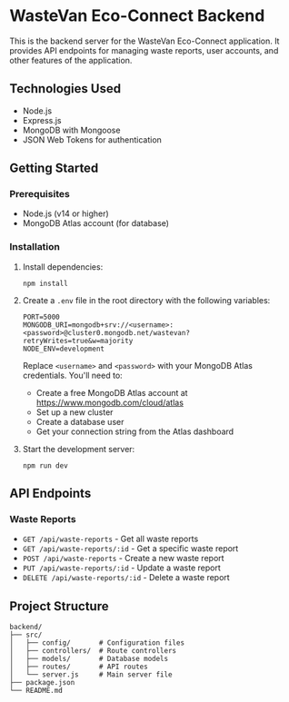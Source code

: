 # WasteVan Eco-Connect Backend

This is the backend server for the WasteVan Eco-Connect application. It provides API endpoints for managing waste reports, user accounts, and other features of the application.

## Technologies Used

- Node.js
- Express.js
- MongoDB with Mongoose
- JSON Web Tokens for authentication

## Getting Started

### Prerequisites

- Node.js (v14 or higher)
- MongoDB Atlas account (for database)

### Installation

1. Install dependencies:
   ```
   npm install
   ```

2. Create a `.env` file in the root directory with the following variables:
   ```
   PORT=5000
   MONGODB_URI=mongodb+srv://<username>:<password>@cluster0.mongodb.net/wastevan?retryWrites=true&w=majority
   NODE_ENV=development
   ```

   Replace `<username>` and `<password>` with your MongoDB Atlas credentials. You'll need to:
   - Create a free MongoDB Atlas account at https://www.mongodb.com/cloud/atlas
   - Set up a new cluster
   - Create a database user
   - Get your connection string from the Atlas dashboard

3. Start the development server:
   ```
   npm run dev
   ```

## API Endpoints

### Waste Reports

- `GET /api/waste-reports` - Get all waste reports
- `GET /api/waste-reports/:id` - Get a specific waste report
- `POST /api/waste-reports` - Create a new waste report
- `PUT /api/waste-reports/:id` - Update a waste report
- `DELETE /api/waste-reports/:id` - Delete a waste report

## Project Structure

```
backend/
├── src/
│   ├── config/       # Configuration files
│   ├── controllers/  # Route controllers
│   ├── models/       # Database models
│   ├── routes/       # API routes
│   └── server.js     # Main server file
├── package.json
└── README.md
```
